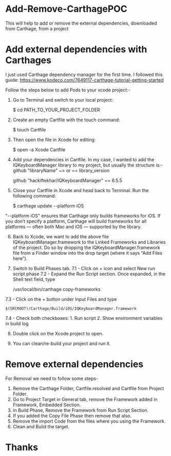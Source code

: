 # Add-Remove-CarthagePOC
This will help to add or remove the external dependencies, downloaded from Carthage, from a project

# Add external dependencies with Carthages

I just used Carthage dependency manager for the first time. I followed this guide:
https://www.kodeco.com/7649117-carthage-tutorial-getting-started

Follow the steps below to add Pods to your xcode project:-

1. Go to Terminal and switch to your local project:

    $ cd PATH_TO_YOUR_PROJECT_FOLDER
    
2. Create an empty Cartfile with the touch command:

    $ touch Cartfile
    
3. Then open the file in Xcode for editing:

    $ open -a Xcode Cartfile
    
4. Add your dependencies in Cartfile. In my case, I wanted to add the IQKeyboardManager library to my project, but usually the structure is:- github "libraryName" ~> or == library_version

    github "hackiftekhar/IQKeyboardManager" == 6.5.5
    
5. Close your Cartfile in Xcode and head back to Terminal. Run the following command:

    $ carthage update --platform iOS
    
"--platform iOS" ensures that Carthage only builds frameworks for iOS. If you don’t specify a 
platform, Carthage will build frameworks for all platforms — often both Mac and iOS — supported by
the library.

6. Back to Xcode, we want to add the above file IQKeyboardManager.framework to the Linked 
Frameworks and Libraries of the project. Do so by dropping the IQKeyboardManager.framework file 
from a Finder window into the drop target (where it says “Add Files here”).

7. Switch to Build Phases tab.
7.1 - Click on + icon and select New run script phase
7.2 - Expand the Run Script section. Once expanded, in the Shell text field, type
    
    /usr/local/bin/carthage copy-frameworks
    
7.3 - Click on the + button under Input Files and type

    $(SRCROOT)/Carthage/Build/iOS/IQKeyboardManager.framework
    
7.4 - Check both checkboxes:
    1. Run script
    2. Show environment variables in build log
    
8. Double click on the Xcode project to open.

9. You can clean/re-build your project and run it.

# Remove external dependencies

For Removal we need to follow some steps-
1) Remove the Carthage Folder, Cartfile.resolved and Cartfile from Project Folder.
2) Go to Project Target in General tab, remove the Framework added in Framework, Embedded Section.
3) in Build Phase, Remove the Framework from Run Script Section.
4) If you added the Copy File Phase then remove that also.
5) Remove the import Code from the files where you using the Framework.
5) Clean and Build the target.

# Thanks
